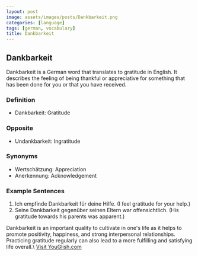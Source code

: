 ```yaml
---
layout: post
image: assets/images/posts/Dankbarkeit.png
categories: [language]
tags: [german, vocabulary]
title: Dankbarkeit
---
```


## Dankbarkeit

Dankbarkeit is a German word that translates to gratitude in English. It describes the feeling of being thankful or appreciative for something that has been done for you or that you have received. 

### Definition
- Dankbarkeit: Gratitude

### Opposite
- Undankbarkeit: Ingratitude

### Synonyms
- Wertschätzung: Appreciation
- Anerkennung: Acknowledgement

### Example Sentences
1. Ich empfinde Dankbarkeit für deine Hilfe. (I feel gratitude for your help.)
2. Seine Dankbarkeit gegenüber seinen Eltern war offensichtlich. (His gratitude towards his parents was apparent.) 

Dankbarkeit is an important quality to cultivate in one's life as it helps to promote positivity, happiness, and strong interpersonal relationships. Practicing gratitude regularly can also lead to a more fulfilling and satisfying life overall.\ <a id="yg-widget-0" class="youglish-widget" data-query="Dankbarkeit" data-lang="german" data-components="8412" data-auto-start="0" data-bkg-color="theme_light" data-title="How%20to%20pronounce%20Dankbarkeit%20in%20German"  rel="nofollow" href="https://youglish.com">Visit YouGlish.com</a><script async src="https://youglish.com/public/emb/widget.js" charset="utf-8"></script>